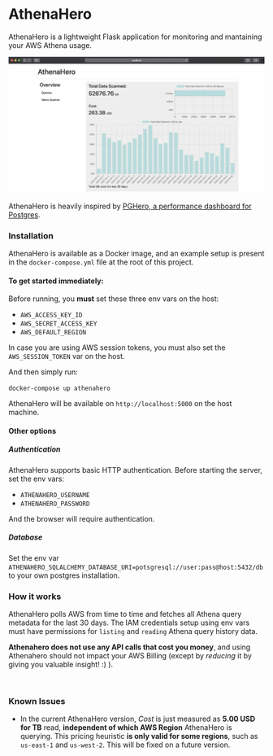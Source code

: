 # AthenaHero
AthenaHero is a lightweight Flask application for monitoring and mantaining your AWS Athena usage.

![](athenahero-home.jpg?raw=true "AthenaHero Home")

AthenaHero is heavily inspired by [PGHero, a performance dashboard for Postgres](https://github.com/ankane/pghero).

### Installation

AthenaHero is available as a Docker image, and an example setup is present in the `docker-compose.yml` file at the root of this project.

#### To get started immediately:
Before running, you **must** set these three env vars on the host:
- `AWS_ACCESS_KEY_ID`
- `AWS_SECRET_ACCESS_KEY`
- `AWS_DEFAULT_REGION`

In case you are using AWS session tokens, you must also set the `AWS_SESSION_TOKEN` var on the host.

And then simply run:

```docker-compose up athenahero```

AthenaHero will be available on `http://localhost:5000` on the host machine.

#### Other options

##### Authentication

AthenaHero supports basic HTTP authentication. Before starting the server, set the env vars:

- `ATHENAHERO_USERNAME`
- `ATHENAHERO_PASSWORD`

And the browser will require authentication.

##### Database

Set the env var `ATHENAHERO_SQLALCHEMY_DATABASE_URI=potsgresql://user:pass@host:5432/db` to your own postgres installation. 

### How it works

AthenaHero polls AWS from time to time and fetches all Athena query metadata for the last 30 days. 
The IAM credentials setup using env vars must have permissions for `listing` and `reading` Athena query history data. 

**Athenahero does not use any API calls that cost you money**, and using Athenahero should not impact your AWS Billing (except by _reducing_ it by giving you valuable insight! :) ).

 <br>

### Known Issues

- In the current AthenaHero version, _Cost_ is just measured as **5.00 USD for TB** read, **independent of which AWS Region** AthenaHero is querying. This pricing heuristic **is only valid for some regions**, such as `us-east-1` and `us-west-2`. This will be fixed on a future version.  
